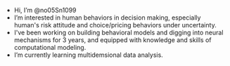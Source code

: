- Hi, I’m @no05Sn1099
- I’m interested in human behaviors in decision making, especially human's risk attitude and choice/pricing behaviors under uncertainty.
- I've been working on building behavioral models and digging into neural mechanisms for 3 years, and equipped with knowledge and skills of computational modeling.  
- I’m currently learning multidemsional data analysis.

<!---
no05Sn1099/no05Sn1099 is a ✨ special ✨ repository because its `README.md` (this file) appears on your GitHub profile.
You can click the Preview link to take a look at your changes.
--->
